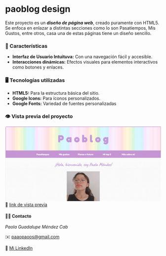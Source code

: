 # paoblog design

Este proyecto es un _**diseño de página web**_, creado puramente con HTML5. Se enfoca en enlazar a distintas secciones como lo son Pasatiempos, Mis Gustos, entre otros, casa una de estas páginas tiene un diseño sencillo.

### 📝 Características
+ **Interfaz de Usuario Intuituva:** Con una navegación fácil y accesible.
+ **Interacciones dinámicas:** Efectos visuales para elementos interactivos como botones y enlaces.

### 🖥️ Tecnologías utilizadas
+ **HTML5:** Para la estructura básica del sitio.
+ **Google Icons:** Para íconos personalizados.
+ **Google Fonts:** Variedad de fuentes personalizadas

### 👁️ Vista previa del proyecto
![Demo](/img/proyecto2.png)
🔗 [link de vista previa](https://paoblog-paola-mendezs-projects.vercel.app/)

#### 👩‍💻 Contacto
*Paola Guadalupe Méndez Cab*

✉️ paaopaoos@gmail.com

💼 [Mi LinkedIn](https://www.linkedin.com/in/paola-m%C3%A9ndez-b9530a313/)
